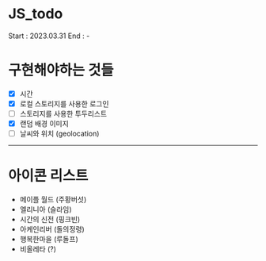 # JS_todo

Start : 2023.03.31
End : -

# 구현해야하는 것들

- [x] 시간
- [x] 로컬 스토리지를 사용한 로그인
- [ ] 스토리지를 사용한 투두리스트
- [x] 랜덤 배경 이미지
- [ ] 날씨와 위치 (geolocation)

---

# 아이콘 리스트

- 메이플 월드 (주황버섯)
- 엘리니아 (슬라임)
- 시간의 신전 (핑크빈)
- 아케인리버 (돌의정령)
- 행복한마을 (루돌프)
- 비올레타 (?)
